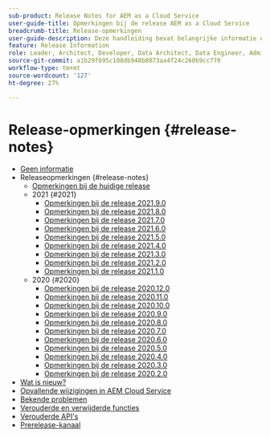 ```yaml
---
sub-product: Release Notes for AEM as a Cloud Service
user-guide-title: Opmerkingen bij de release AEM as a Cloud Service
breadcrumb-title: Release-opmerkingen
user-guide-description: Deze handleiding bevat belangrijke informatie over de nieuwste versie van Experience Manager as a Cloud Service, waaronder nieuwe functies, verouderde en verwijderde functies, en bekende problemen.
feature: Release Information
role: Leader, Architect, Developer, Data Architect, Data Engineer, Admin, User
source-git-commit: a1b29f695c108db948b8073aa4f24c260b9cc770
workflow-type: tm+mt
source-wordcount: '127'
ht-degree: 27%

---
```



# Release-opmerkingen {#release-notes}

+ [Geen informatie](/help/release-notes/home.md)
+ Releaseopmerkingen {#release-notes}
   + [Opmerkingen bij de huidige release](/help/release-notes/release-notes-cloud/release-notes-current.md)
   + 2021 {#2021}
      + [Opmerkingen bij de release 2021.9.0](/help/release-notes/release-notes-cloud/2021/release-notes-2021-9-0.md)
      + [Opmerkingen bij de release 2021.8.0](/help/release-notes/release-notes-cloud/2021/release-notes-2021-8-0.md)
      + [Opmerkingen bij de release 2021.7.0](/help/release-notes/release-notes-cloud/2021/release-notes-2021-7-0.md)
      + [Opmerkingen bij de release 2021.6.0](/help/release-notes/release-notes-cloud/2021/release-notes-2021-6-0.md)
      + [Opmerkingen bij de release 2021.5.0](/help/release-notes/release-notes-cloud/2021/release-notes-2021-5-0.md)
      + [Opmerkingen bij de release 2021.4.0](/help/release-notes/release-notes-cloud/2021/release-notes-2021-4-0.md)
      + [Opmerkingen bij de release 2021.3.0](/help/release-notes/release-notes-cloud/2021/release-notes-2021-3-0.md)
      + [Opmerkingen bij de release 2021.2.0](/help/release-notes/release-notes-cloud/2021/release-notes-2021-2-0.md)
      + [Opmerkingen bij de release 2021.1.0](/help/release-notes/release-notes-cloud/2021/release-notes-2021-1-0.md)
   + 2020 {#2020}
      + [Opmerkingen bij de release 2020.12.0](/help/release-notes/release-notes-cloud/2020/release-notes-2020-12-0.md)
      + [Opmerkingen bij de release 2020.11.0](/help/release-notes/release-notes-cloud/2020/release-notes-2020-11-0.md)
      + [Opmerkingen bij de release 2020.10.0](/help/release-notes/release-notes-cloud/2020/release-notes-2020-10-0.md)
      + [Opmerkingen bij de release 2020.9.0](/help/release-notes/release-notes-cloud/2020/release-notes-2020-9-0.md)
      + [Opmerkingen bij de release 2020.8.0](/help/release-notes/release-notes-cloud/2020/release-notes-2020-8-0.md)
      + [Opmerkingen bij de release 2020.7.0](/help/release-notes/release-notes-cloud/2020/release-notes-2020-7-0.md)
      + [Opmerkingen bij de release 2020.6.0](/help/release-notes/release-notes-cloud/2020/release-notes-2020-6-0.md)
      + [Opmerkingen bij de release 2020.5.0](/help/release-notes/release-notes-cloud/2020/release-notes-2020-5-0.md)
      + [Opmerkingen bij de release 2020.4.0](/help/release-notes/release-notes-cloud/2020/release-notes-2020-4-0.md)
      + [Opmerkingen bij de release 2020.3.0](/help/release-notes/release-notes-cloud/2020/release-notes-2020-3-0.md)
      + [Opmerkingen bij de release 2020.2.0](/help/release-notes/release-notes-cloud/2020/release-notes-2020-2-0.md)
+ [Wat is nieuw?](what-is-new.md)
+ [Opvallende wijzigingen in AEM Cloud Service](aem-cloud-changes.md)
+ [Bekende problemen](known-issues.md)
+ [Verouderde en verwijderde functies](deprecated-removed-features.md)
+ [Verouderde API&#39;s](deprecated-apis.md)
+ [Prerelease-kanaal](prerelease.md)
